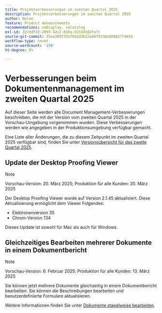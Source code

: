 ```yaml
---
title: Projektverbesserungen im zweiten Quartal 2025
description: Projektverbesserungen im zweiten Quartal 2025
author: Nolan
feature: Product Announcements
recommendations: noDisplay, noCatalog
exl-id: 32c0df18-2093-42c2-810a-015345d2fa7c
source-git-commit: 35aa30973b5f942d3b22ad9f9338a509827f4656
workflow-type: tm+mt
source-wordcount: '159'
ht-degree: 0%

---
```


# Verbesserungen beim Dokumentenmanagement im zweiten Quartal 2025

Auf dieser Seite werden alle Document Management-Verbesserungen beschrieben, die mit der Version vom zweiten Quartal 2025 in der Vorschau-Umgebung vorgenommen wurden. Diese Verbesserungen werden wie angegeben in der Produktionsumgebung verfügbar gemacht.

Eine Liste aller Änderungen, die zu diesem Zeitpunkt im zweiten Quartal 2025 verfügbar sind, finden Sie unter [Versionsübersicht für das zweite Quartal 2025](/help/quicksilver/product-announcements/product-releases/25-q2-release-activity/25-q2-release-overview.md).

## Update der Desktop Proofing Viewer

>[!NOTE]
>
>Vorschau-Version: 20. März 2025; Produktion für alle Kunden: 20. März 2025

Der Desktop Proofing Viewer wurde auf Version 2.1.45 aktualisiert. Diese Aktualisierung ermöglicht dem Viewer Folgendes:

* Elektronenversion 35
* Chrom-Version 134

Dieses Update ist sowohl für Mac als auch für Windows.

## Gleichzeitiges Bearbeiten mehrerer Dokumente in einem Dokumentbericht

>[!NOTE]
>
>Vorschau-Version: 6. Februar 2025; Produktion für alle Kunden: 13. März 2025

Sie können jetzt mehrere Dokumente gleichzeitig in einem Dokumentbericht bearbeiten. Sie können die Beschreibungen bearbeiten und benutzerdefinierte Formulare aktualisieren.

Weitere Informationen finden Sie unter [Dokumente stapelweise bearbeiten](/help/quicksilver/documents/managing-documents/bulk-edit-documents.md).
